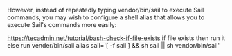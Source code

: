 However, instead of repeatedly typing vendor/bin/sail to execute Sail commands, you may wish to configure a shell alias that allows you to execute Sail's commands more easily:

https://tecadmin.net/tutorial/bash-check-if-file-exists
if file exists then run it else run vender/bin/sail
alias sail='[ -f sail ] && sh sail || sh vendor/bin/sail'